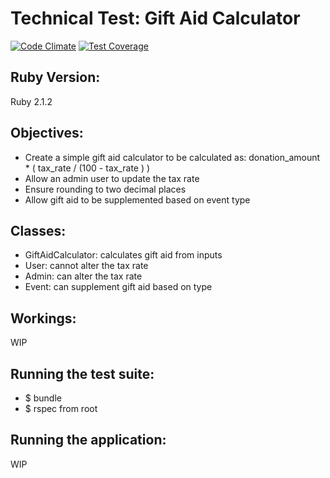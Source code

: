 Technical Test: Gift Aid Calculator
===================================

[![Code Climate](https://codeclimate.com/github/foxjerem/gift-aid-calculator/badges/gpa.svg)](https://codeclimate.com/github/foxjerem/gift-aid-calculator) [![Test Coverage](https://codeclimate.com/github/foxjerem/gift-aid-calculator/badges/coverage.svg)](https://codeclimate.com/github/foxjerem/gift-aid-calculator)

Ruby Version:
-------------
Ruby 2.1.2

Objectives:
-----------
- Create a simple gift aid calculator to be calculated as:  donation_amount * ( tax_rate / (100 - tax_rate ) )
- Allow an admin user to update the tax rate
- Ensure rounding to two decimal places
- Allow gift aid to be supplemented based on event type

Classes:
--------
- GiftAidCalculator: calculates gift aid from inputs
- User: cannot alter the tax rate
- Admin: can alter the tax rate
- Event: can supplement gift aid based on type

Workings:
---------
WIP

Running the test suite:
-----------------------
- $ bundle
- $ rspec from root

Running the application:
------------------------
WIP
